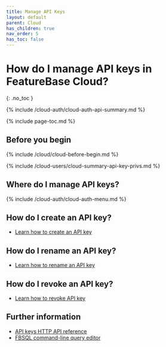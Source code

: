 ```yaml
---
title: Manage API Keys
layout: default
parent: Cloud
has_children: true
nav_order: 5
has_toc: false
---
```


# How do I manage API keys in FeatureBase Cloud?
{: .no_toc }

{% include /cloud-auth/cloud-auth-api-summary.md %}

{% include page-toc.md %}

## Before you begin

{% include /cloud/cloud-before-begin.md %}

{% include /cloud-users/cloud-summary-api-key-privs.md %}

## Where do I manage API keys?

{% include /cloud-auth/cloud-auth-menu.md %}

## How do I create an API key?

* [Learn how to create an API key](/docs/cloud/cloud-authentication/cloud-auth-create-key)

## How do I rename an API key?

* [Learn how to rename an API key](/docs/cloud/cloud-authentication/cloud-auth-rename-key)

## How do I revoke an API key?

* [Learn how to revoke API key](/docs/cloud/cloud-authentication/cloud-auth-revoke-key/)

## Further information

* [API keys HTTP API reference](https://api-docs-featurebase-cloud.redoc.ly/latest#tag/Keys)
* [FBSQL command-line query editor](/docs/tools/fbsql/fbsql-home)
